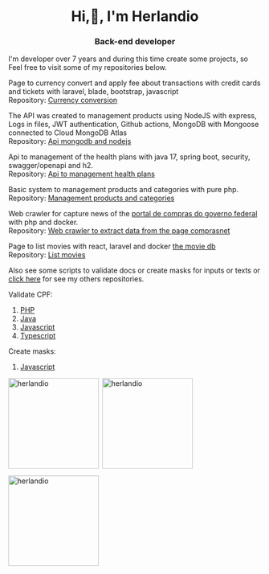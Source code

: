 <h1 align="center">Hi,👋, I'm Herlandio</h1>
<h3 align="center">Back-end developer</h3>

I'm developer over 7 years and during this time create some projects, so Feel free to visit some of my repositories below.

Page to currency convert and apply fee about transactions with credit cards and tickets with laravel, blade, bootstrap, javascript<Br/> 
Repository: [Currency conversion](https://github.com/herlandio/conversao-de-moeda)<Br/>

The API was created to management products using NodeJS with express, Logs in files, JWT authentication, Github actions, MongoDB with Mongoose connected to Cloud MongoDB Atlas<Br/>
Repository: [Api mongodb and nodejs](https://github.com/herlandio/API-Nodejs-MongoDB)<Br/>

Api to management of the health plans with java 17, spring boot, security, swagger/openapi and h2.<Br/>
Repository: [Api to management health plans](https://github.com/herlandio/ekan-test-spring-boot-api)<Br/>

Basic system to management products and categories with pure php. <Br/>
Repository: [Management products and categories](https://github.com/herlandio/gerenciamento-de-produtos)<Br/>

Web crawler for capture news of the [portal de compras do governo federal](https://www.gov.br/compras/pt-br/acesso-a-informacao/noticias) with php and docker.<Br/>
Repository: [Web crawler to extract data from the page comprasnet](https://github.com/herlandio/webcrawler-comprasnet)<Br/>

Page to list movies with react, laravel and docker [the movie db](https://api.themoviedb.org)<Br/>
Repository: [List movies](https://github.com/herlandio/Laravel-ReactJS-TheMovieDB)<Br/>

Also see some scripts to validate docs or create masks for inputs or texts or [click here](https://github.com/herlandio?tab=repositories) for see my others repositories.<Br/>

Validate CPF:<Br/>
1. [PHP](https://gist.github.com/herlandio/4fa87cbf156d354f6e5a90468b570a59)<Br/>
2. [Java](https://gist.github.com/herlandio/b2f8a1e78f7aef1008545b7fb56c965c)<Br/>
3. [Javascript](https://gist.github.com/herlandio/4d91e5cee58035d8f0a0e474ce80ab2e)<Br/>
4. [Typescript](https://gist.github.com/herlandio/0ccf8772704942e2232b5a1e5d3387bb)<Br/>

Create masks: <Br/>
1. [Javascript](https://gist.github.com/herlandio/e0a2f3574223052b9ed7740d712c7611)<Br/>

<div>
  <p><img align="left" height="180em" src="https://github-readme-stats.vercel.app/api/top-langs?username=herlandio&show_icons=true&locale=en&layout=compact" alt="herlandio" /></p>
  <p>&nbsp;<img align="center" height="180em" src="https://github-readme-stats.vercel.app/api?username=herlandio&show_icons=true&locale=en" alt="herlandio" /></p>
  <p><img align="center" height="180em" src="https://github-readme-streak-stats.herokuapp.com/?user=herlandio&" alt="herlandio" /></p>
</div>
